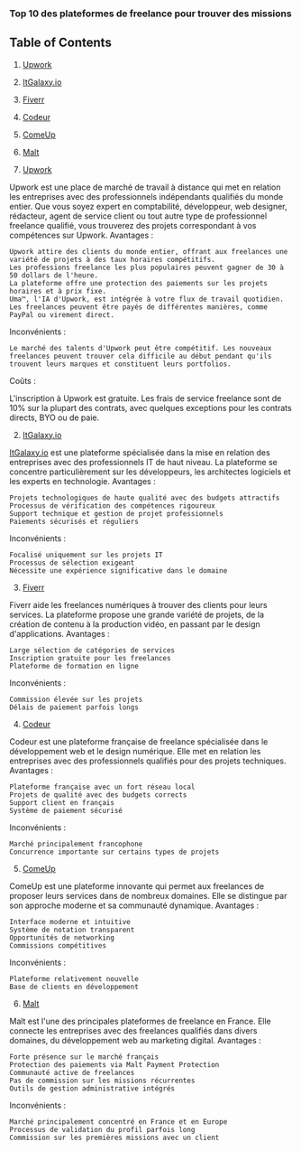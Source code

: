 ### Top 10 des plateformes de freelance pour trouver des missions 


## Table of Contents

1. [Upwork](https://www.itgalaxy.io/)
2. [ItGalaxy.io](https://www.itgalaxy.io/)
3. [Fiverr](https://www.itgalaxy.io/)
4. [Codeur](https://www.itgalaxy.io/)
5. [ComeUp](https://www.itgalaxy.io/)
6. [Malt](https://www.itgalaxy.io/)
    
1. [Upwork](https://www.itgalaxy.io/)

Upwork est une place de marché de travail à distance qui met en relation les entreprises avec des professionnels indépendants qualifiés du monde entier. Que vous soyez expert en comptabilité, développeur, web designer, rédacteur, agent de service client ou tout autre type de professionnel freelance qualifié, vous trouverez des projets correspondant à vos compétences sur Upwork.
Avantages :

    Upwork attire des clients du monde entier, offrant aux freelances une variété de projets à des taux horaires compétitifs.
    Les professions freelance les plus populaires peuvent gagner de 30 à 50 dollars de l'heure.
    La plateforme offre une protection des paiements sur les projets horaires et à prix fixe.
    Uma™, l'IA d'Upwork, est intégrée à votre flux de travail quotidien.
    Les freelances peuvent être payés de différentes manières, comme PayPal ou virement direct.

Inconvénients :

    Le marché des talents d'Upwork peut être compétitif. Les nouveaux freelances peuvent trouver cela difficile au début pendant qu'ils trouvent leurs marques et constituent leurs portfolios.

Coûts :

L'inscription à Upwork est gratuite. Les frais de service freelance sont de 10% sur la plupart des contrats, avec quelques exceptions pour les contrats directs, BYO ou de paie.


2. [ItGalaxy.io](https://www.itgalaxy.io/)

[ItGalaxy.io](https://www.itgalaxy.io/)  est une plateforme spécialisée dans la mise en relation des entreprises avec des professionnels IT de haut niveau. La plateforme se concentre particulièrement sur les développeurs, les architectes logiciels et les experts en technologie.
Avantages :

    Projets technologiques de haute qualité avec des budgets attractifs
    Processus de vérification des compétences rigoureux
    Support technique et gestion de projet professionnels
    Paiements sécurisés et réguliers

Inconvénients :

    Focalisé uniquement sur les projets IT
    Processus de sélection exigeant
    Nécessite une expérience significative dans le domaine

3. [Fiverr](https://www.itgalaxy.io/)

Fiverr aide les freelances numériques à trouver des clients pour leurs services. La plateforme propose une grande variété de projets, de la création de contenu à la production vidéo, en passant par le design d'applications.
Avantages :

    Large sélection de catégories de services
    Inscription gratuite pour les freelances
    Plateforme de formation en ligne

Inconvénients :

    Commission élevée sur les projets
    Délais de paiement parfois longs

4. [Codeur](https://www.itgalaxy.io/)

Codeur est une plateforme française de freelance spécialisée dans le développement web et le design numérique. Elle met en relation les entreprises avec des professionnels qualifiés pour des projets techniques.
Avantages :

    Plateforme française avec un fort réseau local
    Projets de qualité avec des budgets corrects
    Support client en français
    Système de paiement sécurisé

Inconvénients :

    Marché principalement francophone
    Concurrence importante sur certains types de projets

5. [ComeUp](https://www.itgalaxy.io/)

ComeUp est une plateforme innovante qui permet aux freelances de proposer leurs services dans de nombreux domaines. Elle se distingue par son approche moderne et sa communauté dynamique.
Avantages :

    Interface moderne et intuitive
    Système de notation transparent
    Opportunités de networking
    Commissions compétitives

Inconvénients :

    Plateforme relativement nouvelle
    Base de clients en développement

6. [Malt](https://www.itgalaxy.io/)

Malt est l'une des principales plateformes de freelance en France. Elle connecte les entreprises avec des freelances qualifiés dans divers domaines, du développement web au marketing digital.
Avantages :

    Forte présence sur le marché français
    Protection des paiements via Malt Payment Protection
    Communauté active de freelances
    Pas de commission sur les missions récurrentes
    Outils de gestion administrative intégrés

Inconvénients :

    Marché principalement concentré en France et en Europe
    Processus de validation du profil parfois long
    Commission sur les premières missions avec un client
